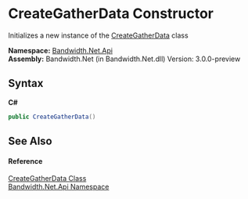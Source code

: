 ﻿# CreateGatherData Constructor 
 

Initializes a new instance of the <a href ="T_Bandwidth_Net_Api_CreateGatherData.md">CreateGatherData</a> class

**Namespace:**&nbsp;<a href ="N_Bandwidth_Net_Api.md">Bandwidth.Net.Api</a><br />**Assembly:**&nbsp;Bandwidth.Net (in Bandwidth.Net.dll) Version: 3.0.0-preview

## Syntax

**C#**<br />
``` C#
public CreateGatherData()
```


## See Also


#### Reference
<a href ="T_Bandwidth_Net_Api_CreateGatherData.md">CreateGatherData Class</a><br /><a href ="N_Bandwidth_Net_Api.md">Bandwidth.Net.Api Namespace</a><br />